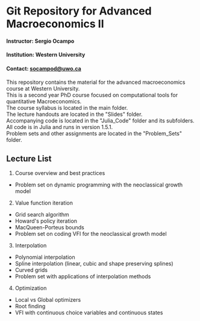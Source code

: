 # Git Repository for Advanced Macroeconomics II

#### **Instructor:** Sergio Ocampo

#### **Institution:** Western University

#### **Contact:** socampod@uwo.ca

This repository contains the material for the advanced macroeconomics course at Western University.<br/>
This is a second year PhD course focused on computational tools for quantitative Macroeconomics.<br/>
The course syllabus is located in the main folder.<br/>
The lecture handouts are located in the "Slides" folder.<br/>
Accompanying code is located in the "Julia_Code" folder and its subfolders. All code is in Julia and runs in version 1.5.1.<br/>
Problem sets and other assignments are located in the "Problem_Sets" folder.<br/>

## Lecture List

1. Course overview and best practices
  - Problem set on dynamic programming with the neoclassical growth model
2. Value function iteration
  - Grid search algorithm
  - Howard's policy iteration
  - MacQueen-Porteus bounds
  - Problem set on coding VFI for the neoclassical growth model
3. Interpolation
  - Polynomial interpolation
  - Spline interpolation (linear, cubic and shape preserving splines)
  - Curved grids
  - Problem set with applications of interpolation methods
4. Optimization
  - Local vs Global optimizers
  - Root finding
  - VFI with continuous choice variables and continuous states 
